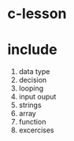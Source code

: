 # c-lesson

# include
1. data type
2. decision
3. looping
4. input ouput
5. strings
6. array
7. function
8. excercises
